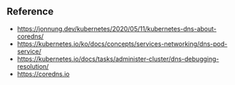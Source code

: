 
## Reference
- <https://jonnung.dev/kubernetes/2020/05/11/kubernetes-dns-about-coredns/>
- <https://kubernetes.io/ko/docs/concepts/services-networking/dns-pod-service/>
- <https://kubernetes.io/docs/tasks/administer-cluster/dns-debugging-resolution/>
- <https://coredns.io>